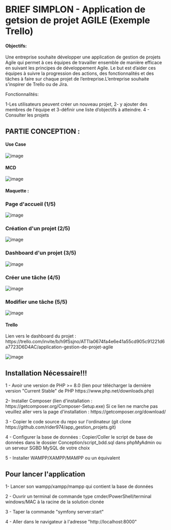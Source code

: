 <h1>BRIEF SIMPLON - Application de getsion de projet AGILE (Exemple Trello)</h1>

<h4>Objectifs:</h4> 

<p>Une entreprise souhaite développer une application de gestion de projets Agile qui permet à ces équipes de travailler ensemble de manière efficace en suivant les principes de développement Agile. Le but est d’aider ces équipes à suivre la progression des actions, des fonctionnalités et des tâches à faire sur chaque projet de l’entreprise.L’entreprise souhaite s'inspirer de Trello ou de Jira.</p>

<p>Fonctionnalités:</p>

<p>
1-Les utilisateurs peuvent créer un nouveau projet, 
2- y ajouter des membres de l'équipe et 
3-définir une liste d’objectifs à atteindre. 
4 - Consulter les projets 
</p>


<h2>PARTIE CONCEPTION :</h2> 

<h4> Use Case </h4>

![image](https://github.com/rider974/app_gestion_projets/assets/116554314/d65f5b53-04c4-478b-8547-1cf6b11eb0d6)


<h4>MCD</h4>

![image](https://github.com/rider974/app_gestion_projets/assets/116554314/36d91208-a5e8-4129-82a3-cffeeee88acd)

<h4>Maquette : </h4>

<h3>Page d'accueil (1/5)</h3>

![image](https://github.com/rider974/app_gestion_projets/assets/116554314/bddc1635-5f12-4521-b880-fb408c2e5cc7)

<h3>Création d'un projet (2/5)</h3>

![image](https://github.com/rider974/app_gestion_projets/assets/116554314/65d6ec5b-42f4-46d3-b253-6487bac82f78)

<h3>Dashboard d'un projet (3/5)</h3>

![image](https://github.com/rider974/app_gestion_projets/assets/116554314/2bb0b27c-5223-4bbf-bc23-750231daae11)

<h3>Créer une tâche (4/5)</h3>

![image](https://github.com/rider974/app_gestion_projets/assets/116554314/779d99ca-338d-41c7-b2af-af449fbc312e)

<h3>Modifier une tâche (5/5)</h3>

![image](https://github.com/rider974/app_gestion_projets/assets/116554314/60ed9b8e-4e08-4fed-ae68-0e2d1863fd45)


<h4>Trello </h4>
<p>Lien vers le dashboard du projet : https://trello.com/invite/b/h9fSsjno/ATTIa0674fa4e6e41a55cd905c91221d6a7723D6D4AC/application-gestion-de-projet-agile</p>

![image](https://github.com/rider974/app_gestion_projets/assets/116554314/23e53be0-23df-465c-86b1-ead2505b3eec)

<h2>Installation Nécessaire!!!</h2>

<p>
  1 - Avoir une version de PHP >= 8.0 (lien pour télécharger la dernière version "Current Stable" de PHP https://www.php.net/downloads.php) 
</p>
<p>
  2- Installer Composer (lien d'installation : https://getcomposer.org/Composer-Setup.exe)
  Si ce lien ne marche pas veuillez aller vers la page d'installation : https://getcomposer.org/download/
</p>
<p>
  3 - Copier le code source du repo sur l'ordinateur (git clone https://github.com/rider974/app_gestion_projets.git)
</p>
<p> 4 - Configurer la base de données : 
Copier/Coller le script de base de données dans le dossier Conception/script_bdd.sql dans phpMyAdmin ou un serveur SGBD MySQL de votre choix</p>

<p>5 - Installer WAMPP/XAMPP/MAMPP ou un équivalent </p>


<h2>Pour lancer l'application</h2>
<p> 1- Lancer son wampp/xampp/mampp qui contient la base de données</p>
<p> 2 - Ouvrir un terminal de commande type cmder/PowerShell/terminal windows/MAC à la racine de la solution clonée</p>
<p> 3 - Taper la commande "symfony server:start"</p>
<p> 4 - Aller dans le navigateur à l'adresse "http://localhost:8000"</p>

